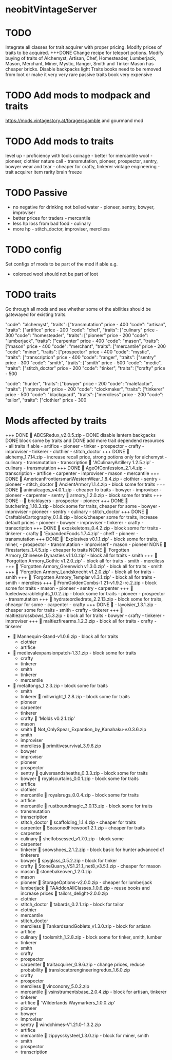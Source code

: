 # neobitVintageServer
# TODO
Integrate all classes for trait acquirer with proper pricing.
Modify prices of traits to be acquired.
+++DONE Change recipe for teleport potions.
Modify buying of traits of Alchemyst, Artisan, Chef, Homesteader, Lumberjack, Mason, Merchant, Miner, Mystic, Ranger, Smith and Tinker
Mason has cheaper bricks.
Disable backpacks light
Traits books need to be removed from loot or make it very very rare
passive traits book very expensive

# TODO Add mods to modpack and traits
https://mods.vintagestory.at/foragersgamble and gourmand mod
# TODO Add mods to traits
level up - proficiency with tools 
coinage - better for mercantile
wool - pioneer, clothier
nature call - transmutation, pioneer, prospector, sentry, bowyer
wear and tear - cheaper for crafty, tinkerer
vintage engineering - 
trait acquirer
item rarity
brain freeze

# TODO Passive
- no negative for drinking not boiled water - pioneer, sentry, bowyer, improviser
- better prices for traders - mercantile
- less hp loss from bad food - culinary
- more hp - stitch_doctor, improviser, merciless

# TODO config
Set configs of mods to be part of the mod if able e.g.
- coloroed wool should not be part of loot

# TODO traits
Go through all mods and see whether some of the abilities should be gatewayed for existing traits.

"code": "alchemyst",   "traits": ["transmutation"      price - 400
"code": "artisan",     "traits": ["artifice"           price - 200
"code": "chef",        "traits": ["culinary"           price - 300
"code": "homesteader", "traits": ["pioneer"            price - 200
"code": "lumberjack",  "traits": ["carpenter"          price - 400
"code": "mason",       "traits": ["mason"              price - 400
"code": "merchant",    "traits": ["mercantile"         price - 200
"code": "miner",       "traits": ["prospector"         price - 400
"code": "mystic",      "traits": ["transcription"      price - 400
"code": "ranger",      "traits": ["sentry"             price - 300
"code": "smith",       "traits": ["smith"              price - 500
"code": "medic",       "traits": ["stitch_doctor"      price - 200
"code": "tinker",      "traits": ["crafty"             price - 500

"code": "hunter",      "traits": ["bowyer"             price - 200
"code": "malefactor",  "traits": ["improviser"         price - 200
"code": "clockmaker",  "traits": ["tinkerer"           price - 500
"code": "blackguard",  "traits": ["merciless"          price - 200
"code": "tailor",      "traits": ["clothier"           price - 300

# Mods affected by traits
+++ DONE  ABCSRedux_v2.0.5.zip - 
    DONE disable lantern backgacks
    DONE block some by traits and 
    DONE add more trait dependend resources - all traits if able
        - artifice
        - pioneer
        - tinker
        - prospector
        - crafty
        - improviser
        - tinkerer
        - clothier
        - stitch_doctor
+++ DONE  alchemy_1.7.14.zip - increase recall price, strong potions only for alchemyst
    - culinary
    - transmutation
    - transcription
 'ACulinaryArtillery 1.2.5.zip'
    - culinary
    - transmutation
+++ DONE  AgeOfConfession_2.1.4.zip
    - transcription
    - artifice
    - carpenter
    - improviser
    - mason
    - mercantile
+++ DONE  AmericanFrontiersmanWesternWear_1.8.4.zip
    - clothier
    - sentry
    - pioneer
    - stitch_doctor
 AncientArmory1.1.4.zip - block some for traits
+++ DONE  animalcages_v4.0.1.zip - cheaper fo traits
    - bowyer
    - improviser
    - pioneer
    - carpenter
    - sentry
 armory_1.2.0.zip - block some for traits
+++ DONE -- bricklayers
    - prospector
    - pioneer
+++ DONE  butchering_1.10.3.zip - block some for traits, cheaper for some
    - bowyer
    - improviser
    - pioneer
    - sentry
    - culinary
    - stitch_doctor
+++ DONE  CraftableCartography_0.1.8.zip - block/cheaper some for traits, increase default prices
    - pioneer
    - bowyer
    - improviser
    - tinkerer
    - crafty
    - transcription
+++ DONE  exoskeletons_0.4.2.zip - block some for traits
    - tinkerer
    - crafty
 'ExpandedFoods 1.7.4.zip'
    - cheff
    - pioneer
    - transmutation
+++ DONE  'Explosives v0.1.1.zip' - block some for traits, miner, 
    - prospector
    - transmutation
    - improviserf
    - mason
    - pioneer
NONE  Firestarters_1.4.5.zip - cheaper fo traits
NONE  'Forgotten Armory_Chineese Dynasties v1.1.0.zip' - block all for traits
    - smith
+++  'Forgotten Armory_Gothic v1.2.0.zip' - block all for traits
    - smith
    - merciless
+++  'Forgotten Armory_Greenwich v1.3.0.zip' - block all for traits
    - smith
+++  'Forgotten Armory_Landsknecht v1.2.0.zip' - block all for traits
    - smith
+++  'Forgotten Armory_Templar v1.3.1.zip' - block all for traits
    - smith
    - merciless
+++  FromGoldenCombs-1.21-v1.9.2-rc.2.zip - block some for traits
    - mason
    - pioneer
    - sentry
    - carpenter
+++  fueledwearablelights_1.0.2.zip - block some for traits
    - pioneer
    - prospector
    - transmutation
+++  hydrateordiedrate_2.2.13.zip - block some for traits, cheaepr for some
    - carpenter
    - crafty
+++ DONE  - lavoisier_1.3.1.zip - cheaper some for traits
    - smith
    - crafty
    - tinkerer
+++  maltiezcrossbows_1.5.3.zip - block all for traits
    - bowyer
    - crafty
    - tinkerer
    - improviser
+++  maltiezfirearms_1.2.3.zip - block all for traits
    - crafty
    - tinkerer
-  Mannequin-Stand-v1.0.6.zip - block all for traits
    - clothier
    - artifice
-  medievalexpansionpatch-1.3.1.zip - block some for traits
    - crafty
    - tinkerer
    - smith
    - tinkerer
    - mercantile
-  metaltongs_1.2.3.zip - block some for traits
    - smith
    - tinkerer
 millwright_1.2.8.zip - block some for traits
    - pioneer
    - carpenter
    - tinkerer
    - crafty
 'Molds v0.2.1.zip'
    - mason
    - smith
 Not_OnlySpear_Expantion_by_Kanahaku-v.0.3.6.zip
    - smith
    - improviser
    - merciless
 primitivesurvival_3.9.6.zip
    - bowyer
    - improviser
    - pioneer
    - prospector
    - sentry
 quiversandsheaths_0.3.3.zip - block some for traits
    - bowyer
 royalscurtains_0.0.1.zip - block some for traits
    - artifice
    - clothier
    - mercantile
 royalsrugs_0.0.4.zip - block some for traits
    - artifice
    - mercantile
 rustboundmagic_3.0.13.zip - block some for traits
    - transmutation
    - transcription
    - stitch_doctor
 scaffolding_1.1.4.zip - cheaper for traits
    - carpenter
 SeasonedFirewood1.2.1.zip - cheaper for traits
    - carpenter
    - culinary
 shelfobsessed_v1.7.0.zip - block some
    - carpenter
    - tinkerer
 snowshoes_2.1.2.zip - block basic for hunter advanced of tinkerers
    - bowyer
 spyglass_0.5.2.zip - block for tinker
    - crafty
 StoneQuarry_VS1.21.1_net8_v3.5.1.zip - cheaper for mason
    - mason
 stonebakeoven_1.2.0.zip
    - mason
    - pioneer
 StorageOptions-v2.0.0.zip - cheaper for lumberjack 
    - lumberjack
 TAAddonAllClasses_1.0.6.zip - reuse books and increase prices
 tailors_delight-2.0.0.zip
    - clothier
    - stitch_doctor
 tabards_0.2.1.zip - block for tailor
    - clothier
    - mercantile
    - stitch_doctor
    - merciless
 TankardsandGoblets_v1.3.0.zip - block for artisan
    - artifice
    - culinary
 toolsmith_1.2.8.zip - block some for tinker, smith, lumber
    - tinkerer
    - smith
    - crafty
    - prospector
    - carpenter
 traitacquirer_0.9.6.zip - change prices, reduce probability
 translocatorengineeringredux_1.6.0.zip
    - crafty
    - prospector
    - merciless
 vinconomy_5.0.2.zip
    - mercantile
 vsinstrumentsbase_2.0.4.zip - block for artisan, tinkerer
    - tinkerer
    - artifice
 'Wilderlands Waymarkers_1.0.0.zip'
    - pioneer
    - bowyer
    - improviser
    - sentry
 windchimes-V1.21.0-1.3.2.zip
    - artifice
    - mercantile
 zippysskysteel_1.3.0.zip - block for miner, smith
    - smith
    - prospector
    - transcription



